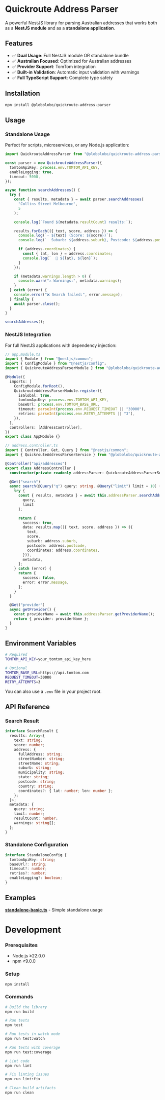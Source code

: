 # Quickroute Address Parser

A powerful NestJS library for parsing Australian addresses that works both as a **NestJS module** and as a **standalone application**.

## Features

- ✅ **Dual Usage**: Full NestJS module OR standalone bundle
- ✅ **Australian Focused**: Optimized for Australian addresses
- ✅ **Provider Support**: TomTom integration
- ✅ **Built-in Validation**: Automatic input validation with warnings
- ✅ **Full TypeScript Support**: Complete type safety

## Installation

```bash
npm install @plobolobo/quickroute-address-parser
```

## Usage

### Standalone Usage

Perfect for scripts, microservices, or any Node.js application:

```typescript
import QuickrouteAddressParser from "@plobolobo/quickroute-address-parser/standalone";

const parser = new QuickrouteAddressParser({
  tomtomApiKey: process.env.TOMTOM_API_KEY,
  enableLogging: true,
  timeout: 5000,
});

async function searchAddresses() {
  try {
    const { results, metadata } = await parser.searchAddresses(
      "Collins Street Melbourne",
      5
    );

    console.log(`Found ${metadata.resultCount} results:`);

    results.forEach(({ text, score, address }) => {
      console.log(`- ${text} (Score: ${score})`);
      console.log(`  Suburb: ${address.suburb}, Postcode: ${address.postcode}`);

      if (address.coordinates) {
        const { lat, lon } = address.coordinates;
        console.log(`  📍 ${lat}, ${lon}`);
      }
    });

    if (metadata.warnings.length > 0) {
      console.warn("⚠️ Warnings:", metadata.warnings);
    }
  } catch (error) {
    console.error("❌ Search failed:", error.message);
  } finally {
    await parser.close();
  }
}

searchAddresses();
```

### NestJS Integration

For full NestJS applications with dependency injection:

```typescript
// app.module.ts
import { Module } from "@nestjs/common";
import { ConfigModule } from "@nestjs/config";
import { QuickrouteAddressParserModule } from "@plobolobo/quickroute-address-parser";

@Module({
  imports: [
    ConfigModule.forRoot(),
    QuickrouteAddressParserModule.register({
      isGlobal: true,
      tomtomApiKey: process.env.TOMTOM_API_KEY,
      baseUrl: process.env.TOMTOM_BASE_URL,
      timeout: parseInt(process.env.REQUEST_TIMEOUT || "30000"),
      retries: parseInt(process.env.RETRY_ATTEMPTS || "3"),
    }),
  ],
  controllers: [AddressController],
})
export class AppModule {}

// address.controller.ts
import { Controller, Get, Query } from "@nestjs/common";
import { QuickrouteAddressParserService } from "@plobolobo/quickroute-address-parser";

@Controller("api/addresses")
export class AddressController {
  constructor(private readonly addressParser: QuickrouteAddressParserService) {}

  @Get("search")
  async search(@Query("q") query: string, @Query("limit") limit = 10) {
    try {
      const { results, metadata } = await this.addressParser.searchAddresses(
        query,
        limit
      );

      return {
        success: true,
        data: results.map(({ text, score, address }) => ({
          text,
          score,
          suburb: address.suburb,
          postcode: address.postcode,
          coordinates: address.coordinates,
        })),
        metadata,
      };
    } catch (error) {
      return {
        success: false,
        error: error.message,
      };
    }
  }

  @Get("provider")
  async getProvider() {
    const providerName = await this.addressParser.getProviderName();
    return { provider: providerName };
  }
}
```

## Environment Variables

```bash
# Required
TOMTOM_API_KEY=your_tomtom_api_key_here

# Optional
TOMTOM_BASE_URL=https://api.tomtom.com
REQUEST_TIMEOUT=30000
RETRY_ATTEMPTS=3
```

You can also use a `.env` file in your project root.

## API Reference

### Search Result

```typescript
interface SearchResult {
  results: Array<{
    text: string;
    score: number;
    address: {
      fullAddress: string;
      streetNumber: string;
      streetName: string;
      suburb: string;
      municipality: string;
      state: string;
      postcode: string;
      country: string;
      coordinates?: { lat: number; lon: number };
    };
  }>;
  metadata: {
    query: string;
    limit: number;
    resultCount: number;
    warnings: string[];
  };
}
```

### Standalone Configuration

```typescript
interface StandaloneConfig {
  tomtomApiKey: string;
  baseUrl?: string;
  timeout?: number;
  retries?: number;
  enableLogging?: boolean;
}
```

## Examples

**[standalone-basic.ts](./examples/standalone-basic.ts)** - Simple standalone usage

# Development

### Prerequisites

- Node.js ≥22.0.0
- npm ≥9.0.0

### Setup

```bash
npm install
```

### Commands

```bash
# Build the library
npm run build

# Run tests
npm test

# Run tests in watch mode
npm run test:watch

# Run tests with coverage
npm run test:coverage

# Lint code
npm run lint

# Fix linting issues
npm run lint:fix

# Clean build artifacts
npm run clean
```

